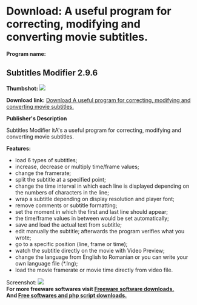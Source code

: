 # Download: A useful program for correcting, modifying and converting movie subtitles.

**Program name:**

## Subtitles Modifier 2.9.6

  
**Thumbshot:** ![](http://www.freewarefiles.com/screenshot/subtitlesmod_md.jpg)   
  
**Download link:** [Download A useful program for correcting, modifying and converting movie subtitles.](http://freesoftwares.boysofts.com/Subtitles-Modifier_program_19732.html)  
  


**Publisher's Description**  
  


Subtitles Modifier itA's a useful program for correcting, modifying and converting movie subtitles. 

**Features:**

  * load 6 types of subtitles; 
  * increase, decrease or multiply time/frame values; 
  * change the framerate; 
  * split the subtitle at a specified point; 
  * change the time interval in which each line is displayed depending on the numbers of characters in the line; 
  * wrap a subtitle depending on display resolution and player font; 
  * remove comments or subtitle formatting; 
  * set the moment in which the first and last line should appear; 
  * the time/frame values in between would be set automatically; 
  * save and load the actual text from subtitle; 
  * edit manually the subtitle; afterwards the program verifies what you wrote; 
  * go to a specific position (line, frame or time); 
  * watch the subtitle directly on the movie with Video Preview; 
  * change the language from English to Romanian or you can write your own language file (*.lng); 
  * load the movie framerate or movie time directly from video file. 

  
  
Screenshot: ![](http://www.freewarefiles.com/screenshot/subtitlesmod.jpg)   
**For more freeware softwares visit [Freeware software downloads.](http://freesoftwares.boysofts.com/)**   
**And [Free softwares and php script downloads.](http://www.boysofts.com/)**
